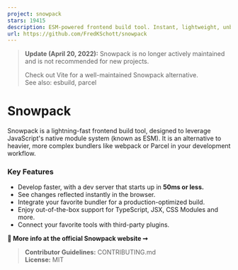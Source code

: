 ```yaml
---
project: snowpack
stars: 19415
description: ESM-powered frontend build tool. Instant, lightweight, unbundled development. ✌️
url: https://github.com/FredKSchott/snowpack
---
```


> **Update (April 20, 2022):** Snowpack is no longer actively maintained and is not recommended for new projects.
> 
> Check out Vite for a well-maintained Snowpack alternative.  
> See also: esbuild, parcel

Snowpack
========

Snowpack is a lightning-fast frontend build tool, designed to leverage JavaScript's native module system (known as ESM). It is an alternative to heavier, more complex bundlers like webpack or Parcel in your development workflow.

### Key Features

-   Develop faster, with a dev server that starts up in **50ms or less.**
-   See changes reflected instantly in the browser.
-   Integrate your favorite bundler for a production-optimized build.
-   Enjoy out-of-the-box support for TypeScript, JSX, CSS Modules and more.
-   Connect your favorite tools with third-party plugins.

**💁 More info at the official Snowpack website ➞**

  

> **Contributor Guidelines:** CONTRIBUTING.md  
> **License:** MIT
